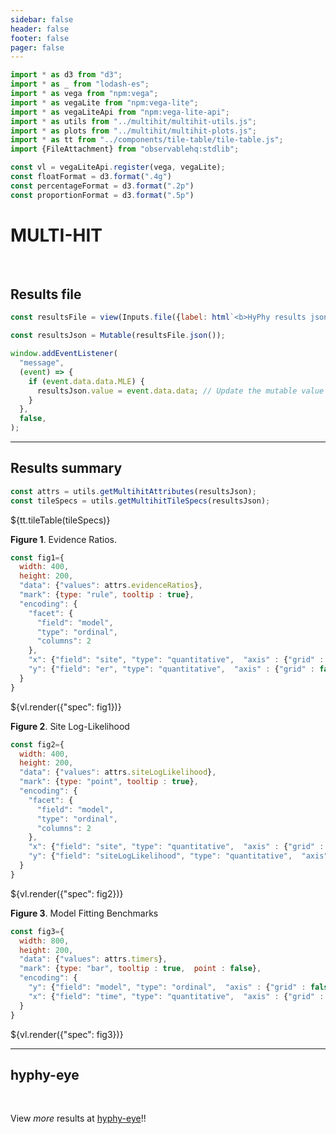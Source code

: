```yaml
---
sidebar: false
header: false
footer: false
pager: false
---
```


```js
import * as d3 from "d3";
import * as _ from "lodash-es";
import * as vega from "npm:vega";
import * as vegaLite from "npm:vega-lite";
import * as vegaLiteApi from "npm:vega-lite-api";
import * as utils from "../multihit/multihit-utils.js";
import * as plots from "../multihit/multihit-plots.js";
import * as tt from "../components/tile-table/tile-table.js";
import {FileAttachment} from "observablehq:stdlib";
```

```js
const vl = vegaLiteApi.register(vega, vegaLite);
const floatFormat = d3.format(".4g")
const percentageFormat = d3.format(".2p")
const proportionFormat = d3.format(".5p")
```

# MULTI-HIT
<br>

## Results file

```js
const resultsFile = view(Inputs.file({label: html`<b>HyPhy results json:</b>`, accept: ".json", required: true}));
```

```js
const resultsJson = Mutable(resultsFile.json());
```

```js
window.addEventListener(
  "message",
  (event) => {
    if (event.data.data.MLE) {
      resultsJson.value = event.data.data; // Update the mutable value
    }
  },
  false,
);
```
<hr>

## Results summary

```js
const attrs = utils.getMultihitAttributes(resultsJson);
const tileSpecs = utils.getMultihitTileSpecs(resultsJson);
```

<div>${tt.tileTable(tileSpecs)}</div>

**Figure 1**. Evidence Ratios.

```js
const fig1={
  width: 400,
  height: 200,
  "data": {"values": attrs.evidenceRatios},
  "mark": {type: "rule", tooltip : true},
  "encoding": {
    "facet": {
      "field": "model",
      "type": "ordinal",
      "columns": 2
    },
    "x": {"field": "site", "type": "quantitative",  "axis" : {"grid" : false, title : "site"}},
    "y": {"field": "er", "type": "quantitative",  "axis" : {"grid" : false, title : "Evidence Ratio"}},
  }
}
```
<div>${vl.render({"spec": fig1})}</div>

**Figure 2**. Site Log-Likelihood

```js
const fig2={
  width: 400,
  height: 200,
  "data": {"values": attrs.siteLogLikelihood},
  "mark": {type: "point", tooltip : true},
  "encoding": {
    "facet": {
      "field": "model",
      "type": "ordinal",
      "columns": 2
    },
    "x": {"field": "site", "type": "quantitative",  "axis" : {"grid" : false, title : "site"}},
    "y": {"field": "siteLogLikelihood", "type": "quantitative",  "axis" : {"grid" : false, title : "Site Log-Likelihood"}},
  }
}
```
<div>${vl.render({"spec": fig2})}</div>

**Figure 3**. Model Fitting Benchmarks

```js
const fig3={
  width: 800,
  height: 200,
  "data": {"values": attrs.timers},
  "mark": {type: "bar", tooltip : true,  point : false},
  "encoding": {
    "y": {"field": "model", "type": "ordinal",  "axis" : {"grid" : false, title : "Model"}, "sort": "-x"},
    "x": {"field": "time", "type": "quantitative",  "axis" : {"grid" : false, title : "Time (seconds)"}, "scale" : {"type" :"sqrt"}},
  }
}
```
<div>${vl.render({"spec": fig3})}</div>

<hr>

## hyphy-eye

<br>

View _more_ results at [hyphy-eye](/)!!